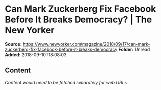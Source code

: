 # Can Mark Zuckerberg Fix Facebook Before It Breaks Democracy? | The New Yorker

**Source:** https://www.newyorker.com/magazine/2018/09/17/can-mark-zuckerberg-fix-facebook-before-it-breaks-democracy
**Folder:** Unread
**Added:** 2018-09-10T18:08:03




## Content
*Content would need to be fetched separately for web URLs*
